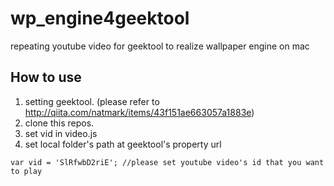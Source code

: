 # wp_engine4geektool
repeating youtube video for geektool to realize wallpaper engine on mac

## How to use
1. setting geektool. (please refer to http://qiita.com/natmark/items/43f151ae663057a1883e)
2. clone this repos.
3. set vid in video.js
4. set local folder's path at geektool's property url
```
var vid = 'SlRfwbD2riE'; //please set youtube video's id that you want to play
```
